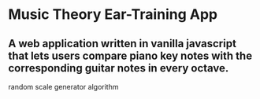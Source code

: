 # Music Theory Ear-Training App

A web application written in vanilla javascript that lets users compare piano key notes with the corresponding guitar notes in every octave.
---

random scale generator algorithm
